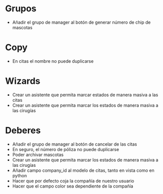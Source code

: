 # Grupos
* Añadir el grupo de manager al botón de generar número de chip de mascotas
  
# Copy
* En citas el nombre no puede duplicarse

# Wizards
* Crear un asistente que permita marcar estados de manera masiva a las citas
* Crear un asistente que permita marcar los estados de manera masiva a las cirugías

# Deberes
* Añadir el grupo de manager al botón de cancelar de las citas
* En seguro, el número de póliza no puede duplicarse
* Poder archivar mascotas
* Crear un asistente que permita marcar los estados de manera masiva a las cirugías
* Añadir campo company_id al modelo de citas, tanto en vista como en python
* Hacer que por defecto coja la compañía de nuestro usuario
* Hacer que el campo color sea dependiente de la compañía
